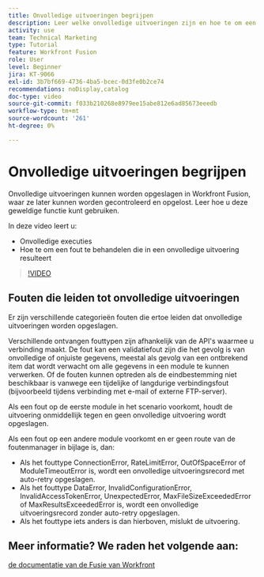 ```yaml
---
title: Onvolledige uitvoeringen begrijpen
description: Leer welke onvolledige uitvoeringen zijn en hoe te om een fout te behandelen die in een onvolledige uitvoering in  [!DNL Adobe Workfront Fusion] resulteert.
activity: use
team: Technical Marketing
type: Tutorial
feature: Workfront Fusion
role: User
level: Beginner
jira: KT-9066
exl-id: 3b7bf669-4736-4ba5-bcec-0d3fe0b2ce74
recommendations: noDisplay,catalog
doc-type: video
source-git-commit: f033b210268e8979ee15abe812e6ad85673eeedb
workflow-type: tm+mt
source-wordcount: '261'
ht-degree: 0%

---
```


# Onvolledige uitvoeringen begrijpen

Onvolledige uitvoeringen kunnen worden opgeslagen in Workfront Fusion, waar ze later kunnen worden gecontroleerd en opgelost. Leer hoe u deze geweldige functie kunt gebruiken.

In deze video leert u:

* Onvolledige executies
* Hoe te om een fout te behandelen die in een onvolledige uitvoering resulteert

>[!VIDEO](https://video.tv.adobe.com/v/335307/?quality=12&learn=on)

## Fouten die leiden tot onvolledige uitvoeringen

Er zijn verschillende categorieën fouten die ertoe leiden dat onvolledige uitvoeringen worden opgeslagen.

Verschillende ontvangen fouttypen zijn afhankelijk van de API&#39;s waarmee u verbinding maakt. De fout kan een validatiefout zijn die het gevolg is van onvolledige of onjuiste gegevens, meestal als gevolg van een ontbrekend item dat wordt verwacht om alle gegevens in een module te kunnen verwerken. Of de fouten kunnen optreden als de eindbestemming niet beschikbaar is vanwege een tijdelijke of langdurige verbindingsfout (bijvoorbeeld tijdens verbinding met e-mail of externe FTP-server).

Als een fout op de eerste module in het scenario voorkomt, houdt de uitvoering onmiddellijk tegen en geen onvolledige uitvoering wordt opgeslagen.

Als een fout op een andere module voorkomt en er geen route van de foutenmanager in bijlage is, dan:

* Als het fouttype ConnectionError, RateLimitError, OutOfSpaceError of ModuleTimeoutError is, wordt een onvolledige uitvoeringsrecord met auto-retry opgeslagen.
* Als het fouttype DataError, InvalidConfigurationError, InvalidAccessTokenError, UnexpectedError, MaxFileSizeExceededError of MaxResultsExceededError is, wordt een onvolledige uitvoeringsrecord zonder auto-retry opgeslagen.
* Als het fouttype iets anders is dan hierboven, mislukt de uitvoering.

## Meer informatie? We raden het volgende aan:

[ de documentatie van de Fusie van Workfront ](https://experienceleague.adobe.com/docs/workfront/using/adobe-workfront-fusion/workfront-fusion-2.html?lang=en)
